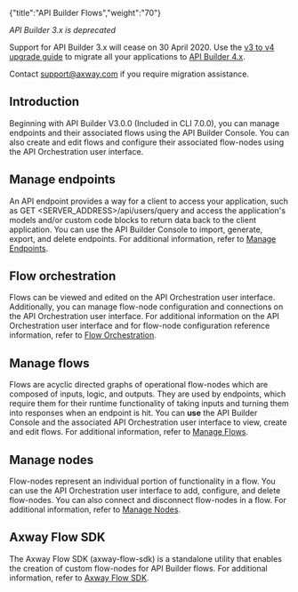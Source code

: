 {"title":"API Builder Flows","weight":"70"}

*API Builder 3.x is deprecated*

Support for API Builder 3.x will cease on 30 April 2020. Use the [v3 to v4 upgrade guide](https://docs.axway.com/bundle/API_Builder_4x_allOS_en/page/api_builder_v3_to_v4_upgrade_guide.html) to migrate all your applications to [API Builder 4.x](https://docs.axway.com/bundle/API_Builder_4x_allOS_en/page/api_builder_getting_started_guide.html).

Contact [support@axway.com](mailto:support@axway.com) if you require migration assistance.

## Introduction

Beginning with API Builder V3.0.0 (Included in CLI 7.0.0), you can manage endpoints and their associated flows using the API Builder Console. You can also create and edit flows and configure their associated flow-nodes using the API Orchestration user interface.

## Manage endpoints

An API endpoint provides a way for a client to access your application, such as GET <SERVER\_ADDRESS>/api/users/query and access the application's models and/or custom code blocks to return data back to the client application. You can use the API Builder Console to import, generate, export, and delete endpoints. For additional information, refer to [Manage Endpoints](/docs/appc/Axway_API_Builder/API_Builder/API_Builder_Developer_Guide/API_Builder_Flows/Manage_Endpoints/).

## Flow orchestration

Flows can be viewed and edited on the API Orchestration user interface. Additionally, you can manage flow-node configuration and connections on the API Orchestration user interface. For additional information on the API Orchestration user interface and for flow-node configuration reference information, refer to [Flow Orchestration](/docs/appc/Axway_API_Builder/API_Builder/API_Builder_Developer_Guide/API_Builder_Flows/Flow_Orchestration/).

## Manage flows

Flows are acyclic directed graphs of operational flow-nodes which are composed of inputs, logic, and outputs. They are used by endpoints, which require them for their runtime functionality of taking inputs and turning them into responses when an endpoint is hit. You can **use** the API Builder Console and the associated API Orchestration user interface to view, create and edit flows. For additional information, refer to [Manage Flows](/docs/appc/Axway_API_Builder/API_Builder/API_Builder_Developer_Guide/API_Builder_Flows/Manage_Flows/).

## Manage nodes

Flow-nodes represent an individual portion of functionality in a flow. You can use the API Orchestration user interface to add, configure, and delete flow-nodes. You can also connect and disconnect flow-nodes in a flow. For additional information, refer to [Manage Nodes](/docs/appc/Axway_API_Builder/API_Builder/API_Builder_Developer_Guide/API_Builder_Flows/Manage_Nodes/).

## Axway Flow SDK

The Axway Flow SDK (axway-flow-sdk) is a standalone utility that enables the creation of custom flow-nodes for API Builder flows. For additional information, refer to [Axway Flow SDK](/docs/appc/Axway_API_Builder/API_Builder/API_Builder_Developer_Guide/API_Builder_Flows/Axway_Flow_SDK/).
